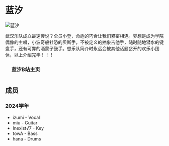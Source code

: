 # 蓝汐

![蓝汐](/department/band/azuretide/logo.jpg)

武汉乐队成立最速传说？全员小登，命适的巧合让我们紧密相连。梦想是成为学院偶像的主唱，小波奇般社恐的贝斯手，不被定义的抽象吉他手，随时随地潜水的键盘手，还有可靠的酒蒙子鼓手。想乐队简介时永远会被其他话题岔开的欢乐小团休，以上介绍完毕！！！

<a href="https://space.bilibili.com/3546783974164676" target="_blank" rel="noopener noreferrer" style="display: inline-block; padding: 0.625rem 1.25rem; font-size: 1rem; font-weight: 600; color: var(--vp-button-brand-text); background-color: var(--vp-button-brand-bg); border: 1px solid var(--vp-button-brand-border); border-radius: 20px; text-decoration: none; transition: color 0.25s, border-color 0.25s, background-color 0.25s;">
  蓝汐B站主页
</a>

## 成员

### 2024学年

- izumi - Vocal
- miu - Guitar
- Inexist√7 - Key
- towA - Bass
- hana - Drums
